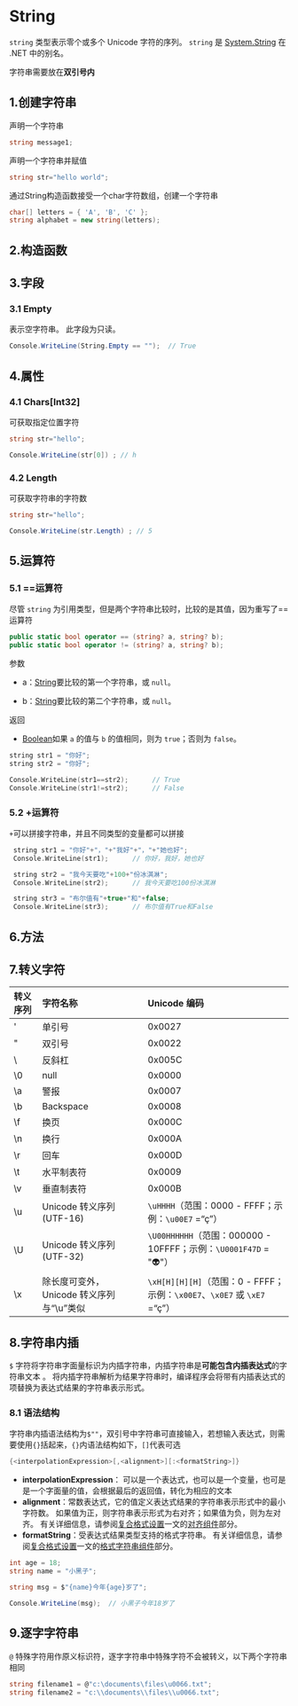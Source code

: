 # String

`string` 类型表示零个或多个 Unicode 字符的序列。 `string` 是 [System.String](https://learn.microsoft.com/zh-cn/dotnet/api/system.string) 在 .NET 中的别名。

字符串需要放在**双引号内**



## 1.创建字符串

声明一个字符串

```cs
string message1;
```

声明一个字符串并赋值

```cs
string str="hello world";
```

通过String构造函数接受一个char字符数组，创建一个字符串

```cs
char[] letters = { 'A', 'B', 'C' };
string alphabet = new string(letters);
```



## 2.构造函数



## 3.字段

### 3.1 Empty

表示空字符串。 此字段为只读。

```cs
Console.WriteLine(String.Empty == "");  // True
```



## 4.属性

### 4.1 Chars[Int32]

可获取指定位置字符

```cs
string str="hello";

Console.WriteLine(str[0]) ; // h
```



### 4.2 Length

可获取字符串的字符数

```cs
string str="hello";

Console.WriteLine(str.Length) ; // 5
```





## 5.运算符

### 5.1 ==运算符

尽管 `string` 为引用类型，但是两个字符串比较时，比较的是其值，因为重写了==运算符

```cs
public static bool operator == (string? a, string? b);
public static bool operator != (string? a, string? b);
```

 参数

- a：[String](https://learn.microsoft.com/zh-cn/dotnet/api/system.string?view=net-6.0)要比较的第一个字符串，或 `null`。

- b：[String](https://learn.microsoft.com/zh-cn/dotnet/api/system.string?view=net-6.0)要比较的第二个字符串，或 `null`。

返回

- [Boolean](https://learn.microsoft.com/zh-cn/dotnet/api/system.boolean?view=net-6.0)如果 `a` 的值与 `b` 的值相同，则为 `true`；否则为 `false`。

```c++
string str1 = "你好";
string str2 = "你好";

Console.WriteLine(str1==str2);      // True
Console.WriteLine(str1!=str2);      // False
```



### 5.2 +运算符

`+`可以拼接字符串，并且不同类型的变量都可以拼接

```c++
 string str1 = "你好"+"，"+"我好"+"，"+"她也好";
 Console.WriteLine(str1);      // 你好，我好，她也好

 string str2 = "我今天要吃"+100+"份冰淇淋";
 Console.WriteLine(str2);      // 我今天要吃100份冰淇淋

 string str3 = "布尔值有"+true+"和"+false;
 Console.WriteLine(str3);      // 布尔值有True和False
```



## 6.方法







## 7.转义字符

| 转义序列 | 字符名称                                 | Unicode 编码                                                 |
| :------- | :--------------------------------------- | :----------------------------------------------------------- |
| \'       | 单引号                                   | 0x0027                                                       |
| \"       | 双引号                                   | 0x0022                                                       |
| \        | 反斜杠                                   | 0x005C                                                       |
| \0       | null                                     | 0x0000                                                       |
| \a       | 警报                                     | 0x0007                                                       |
| \b       | Backspace                                | 0x0008                                                       |
| \f       | 换页                                     | 0x000C                                                       |
| \n       | 换行                                     | 0x000A                                                       |
| \r       | 回车                                     | 0x000D                                                       |
| \t       | 水平制表符                               | 0x0009                                                       |
| \v       | 垂直制表符                               | 0x000B                                                       |
| \u       | Unicode 转义序列 (UTF-16)                | `\uHHHH`（范围：0000 - FFFF；示例：`\u00E7` =“ç”）           |
| \U       | Unicode 转义序列 (UTF-32)                | `\U00HHHHHH`（范围：000000 - 10FFFF；示例：`\U0001F47D` = "👽"） |
| \x       | 除长度可变外，Unicode 转义序列与“\u”类似 | `\xH[H][H][H]`（范围：0 - FFFF；示例：`\x00E7`、`\x0E7` 或 `\xE7` =“ç”） |



## 8.字符串内插

`$` 字符将字符串字面量标识为内插字符串，内插字符串是**可能包含内插表达式**的字符串文本 。 将内插字符串解析为结果字符串时，编译程序会将带有内插表达式的项替换为表达式结果的字符串表示形式。



### 8.1 语法结构

字符串内插语法结构为`$""`，双引号中字符串可直接输入，若想输入表达式，则需要使用`{}`括起来，`{}`内语法结构如下，`[]`代表可选

```cs
{<interpolationExpression>[,<alignment>][:<formatString>]}
```

- **interpolationExpression**： 可以是一个表达式，也可以是一个变量，也可是是一个字面量的值，会根据最后的返回值，转化为相应的文本
- **alignment**：常数表达式，它的值定义表达式结果的字符串表示形式中的最小字符数。 如果值为正，则字符串表示形式为右对齐；如果值为负，则为左对齐。 有关详细信息，请参阅[复合格式设置](https://learn.microsoft.com/zh-cn/dotnet/standard/base-types/composite-formatting)一文的[对齐组件](https://learn.microsoft.com/zh-cn/dotnet/standard/base-types/composite-formatting#alignment-component)部分。
- **formatString**：受表达式结果类型支持的格式字符串。 有关详细信息，请参阅[复合格式设置](https://learn.microsoft.com/zh-cn/dotnet/standard/base-types/composite-formatting)一文的[格式字符串组件](https://learn.microsoft.com/zh-cn/dotnet/standard/base-types/composite-formatting#format-string-component)部分。



```cs
int age = 18;
string name = "小黑子";

string msg = $"{name}今年{age}岁了";

Console.WriteLine(msg);  // 小黑子今年18岁了
```



## 9.逐字字符串

`@` 特殊字符用作原义标识符，逐字字符串中特殊字符不会被转义，以下两个字符串相同

```cs
string filename1 = @"c:\documents\files\u0066.txt";
string filename2 = "c:\\documents\\files\\u0066.txt";
```

